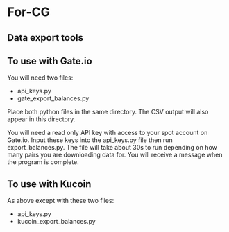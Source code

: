 # For-CG

## Data export tools

## To use with Gate.io

You will need two files:
  - api_keys.py
  - gate_export_balances.py

Place both python files in the same directory. The CSV output will also appear in this directory.

You will need a read only API key with access to your spot account on Gate.io. Input these keys into the api_keys.py file then run export_balances.py. The file will take about 30s to run depending on how many pairs you are downloading data for. You will receive a message when the program is complete. 

## To use with Kucoin

As above except with these two files:
  - api_keys.py
  - kucoin_export_balances.py

